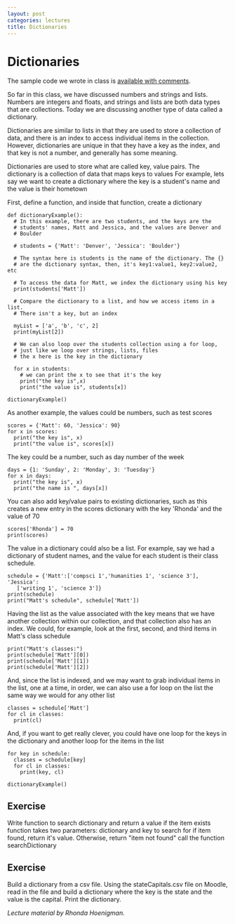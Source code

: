 ```yaml
---
layout: post
categories: lectures
title: Dictionaries
---
```


# Dictionaries

The sample code we wrote in class is [available with comments](https://gist.github.com/dgraham/59d891bf36cef1bc3243).

So far in this class, we have discussed numbers and strings and lists.
Numbers are integers and floats, and strings and lists are both data
types that are collections. Today we are discussing another type of
data called a dictionary.

Dictionaries are similar to lists in that they are used to store a
collection of data, and there is an index to access individual items
in the collection. However, dictionaries are unique in that they have
a key as the index, and that key is not a number, and generally has
some meaning.

Dictionaries are used to store what are called key, value pairs.
The dictionary is a collection of data that maps keys to values
For example, lets say we want to create a dictionary where the key is
a student's name and the value is their hometown

First, define a function, and inside that function, create a dictionary

    def dictionaryExample():
      # In this example, there are two students, and the keys are the
      # students' names, Matt and Jessica, and the values are Denver and
      # Boulder

      # students = {'Matt': 'Denver', 'Jessica': 'Boulder'}

      # The syntax here is students is the name of the dictionary. The {}
      # are the dictionary syntax, then, it's key1:value1, key2:value2, etc

      # To access the data for Matt, we index the dictionary using his key
      print(students['Matt'])

      # Compare the dictionary to a list, and how we access items in a list.
      # There isn't a key, but an index

      myList = ['a', 'b', 'c', 2]
      print(myList[2])

      # We can also loop over the students collection using a for loop,
      # just like we loop over strings, lists, files
      # the x here is the key in the dictionary

      for x in students:
        # we can print the x to see that it's the key
        print("the key is",x)
        print("the value is", students[x])

    dictionaryExample()

As another example, the values could be numbers, such as test scores

    scores = {'Matt': 60, 'Jessica': 90}
    for x in scores:
      print("the key is", x)
      print("the value is", scores[x])

The key could be a number, such as day number of the week

    days = {1: 'Sunday', 2: 'Monday', 3: 'Tuesday'}
    for x in days:
      print("the key is", x)
      print("the name is ", days[x])

You can also add key/value pairs to existing dictionaries, such as
this creates a new entry in the scores dictionary with the key 'Rhonda' and the value of 70

    scores['Rhonda'] = 70
    print(scores)

The value in a dictionary could also be a list. For example, say we
had a dictionary of student names, and the value for each student
is their class schedule.

    schedule = {'Matt':['compsci 1','humanities 1', 'science 3'], 'Jessica':
       ['writing 1', 'science 3']}
    print(schedule)
    print("Matt's schedule", schedule['Matt'])

Having the list as the value associated with the key means that we
have another collection within our collection, and that collection
also has an index. We could, for example, look at the first, second,
and third items in Matt's class schedule

    print("Matt's classes:")
    print(schedule['Matt'][0])
    print(schedule['Matt'][1])
    print(schedule['Matt'][2])

And, since the list is indexed, and we may want to grab individual
items in the list, one at a time, in order, we can also use a for
loop on the list the same way we would for any other list

    classes = schedule['Matt']
    for cl in classes:
      print(cl)

And, if you want to get really clever, you could have one loop for
the keys in the dictionary and another loop for the items in the list

    for key in schedule:
      classes = schedule[key]
      for cl in classes:
        print(key, cl)

    dictionaryExample()

## Exercise

Write function to search dictionary and return a value if the item exists
function takes two parameters: dictionary and key to search for
if item found, return it's value. Otherwise, return "item not found"
call the function searchDictionary

## Exercise

Build a dictionary from a csv file. Using the stateCapitals.csv file on
Moodle, read in the file and build a dictionary where the key is the state
and the value is the capital.
Print the dictionary.

<cite>Lecture material by Rhonda Hoenigman.</cite>


